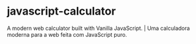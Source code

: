 # javascript-calculator
A modern web calculator built with Vanilla JavaScript. | Uma calculadora moderna para a web feita com JavaScript puro.
